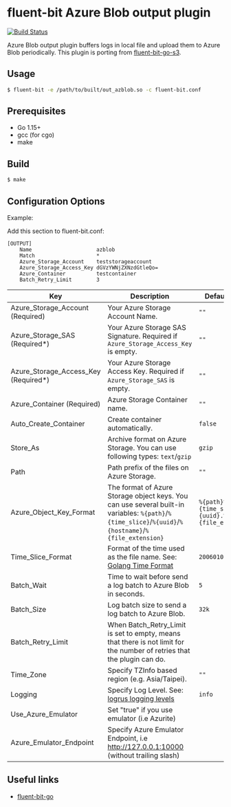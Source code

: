 # fluent-bit Azure Blob output plugin

[![Build Status](https://cloud.drone.io/api/badges/chestercheng/fluent-bit-go-azblob/status.svg)](https://cloud.drone.io/chestercheng/fluent-bit-go-azblob)

Azure Blob output plugin buffers logs in local file and upload them to Azure Blob periodically.
This plugin is porting from [fluent-bit-go-s3](https://github.com/cosmo0920/fluent-bit-go-s3).

## Usage

```bash
$ fluent-bit -e /path/to/built/out_azblob.so -c fluent-bit.conf
```

## Prerequisites

* Go 1.15+
* gcc (for cgo)
* make

## Build

```bash
$ make
```

## Configuration Options

Example:

Add this section to fluent-bit.conf:

```properties
[OUTPUT]
    Name                     azblob
    Match                    *
    Azure_Storage_Account    teststorageaccount
    Azure_Storage_Access_Key dGVzYWNjZXNzdGtleQo=
    Azure_Container          testcontainer
    Batch_Retry_Limit        3
```

| Key                                 | Description                                                                                                                                            | Default value                                    |
|-------------------------------------|--------------------------------------------------------------------------------------------------------------------------------------------------------|--------------------------------------------------|
| Azure_Storage_Account (Required)    | Your Azure Storage Account Name.                                                                                                                       | `""`                                             |
| Azure_Storage_SAS (Required*)       | Your Azure Storage SAS Signature. Required if `Azure_Storage_Access_Key` is empty.                                                                     | `""`                                             |
| Azure_Storage_Access_Key (Required*)| Your Azure Storage Access Key. Required if `Azure_Storage_SAS` is empty.                                                                               | `""`                                             |
| Azure_Container (Required)          | Azure Storage Container name.                                                                                                                          | `""`                                             |
| Auto_Create_Container               | Create container automatically.                                                                                                                        | `false`                                          |
| Store_As                            | Archive format on Azure Storage. You can use following types: `text`/`gzip`                                                                            | `gzip`                                           |
| Path                                | Path prefix of the files on Azure Storage.                                                                                                             | `""`                                             |
| Azure_Object_Key_Format             | The format of Azure Storage object keys. You can use several built-in variables: `%{path}`/`%{time_slice}`/`%{uuid}`/`%{hostname}`/`%{file_extension}` | `%{path}%{time_slice}_%{uuid}.%{file_extension}` |
| Time_Slice_Format                   | Format of the time used as the file name. See: [Golang Time Format](https://golang.org/pkg/time/#Time.Format)                                          | `2006010215-04`                                  |
| Batch_Wait                          | Time to wait before send a log batch to Azure Blob in seconds.                                                                                         | `5`                                              |
| Batch_Size                          | Log batch size to send a log batch to Azure Blob.                                                                                                      | `32k`                                            |
| Batch_Retry_Limit                   | When Batch_Retry_Limit is set to empty, means that there is not limit for the number of retries that the plugin can do.                                |                                                  |
| Time_Zone                           | Specify TZInfo based region (e.g. Asia/Taipei).                                                                                                        | `""`                                             |
| Logging                             | Specify Log Level. See: [logrus logging levels](https://godoc.org/github.com/sirupsen/logrus#pkg-variables)                                            | `info`                                           |
| Use_Azure_Emulator                  | Set "true" if you use emulator (i.e Azurite)
| Azure_Emulator_Endpoint             | Specify Azure Emulator Endpoint, i.e http://127.0.0.1:10000 (without trailing slash)


## Useful links

* [fluent-bit-go](https://github.com/fluent/fluent-bit-go)
